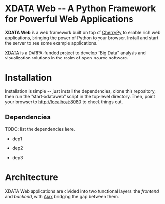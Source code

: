 # XDATA Web -- A Python Framework for Powerful Web Applications

**XDATA Web** is a web framework built on top of
[CherryPy](http://www.cherrypy.org/) to enable rich web applications, bringing
the power of Python to your browser.  Install and start the server to see some
example applications.

[XDATA](http://www.darpa.mil/Our_Work/I2O/Programs/XDATA.aspx) is a DARPA-funded
project to develop "Big Data" analysis and visualization solutions in the realm
of open-source software.

# Installation

Installation is simple -- just install the dependencies, clone this repository,
then run the "start-xdataweb" script in the top-level directory.  Then, point
your browser to [http://localhost:8080](http://localhost:8080) to check things
out.

## Dependencies

TODO: list the dependencies here.

* dep1

* dep2

* dep3

# Architecture

XDATA Web applications are divided into two functional layers: the *frontend*
and *backend*, with [Ajax](http://en.wikipedia.org/wiki/Ajax_(programming))
bridging the gap between them.
